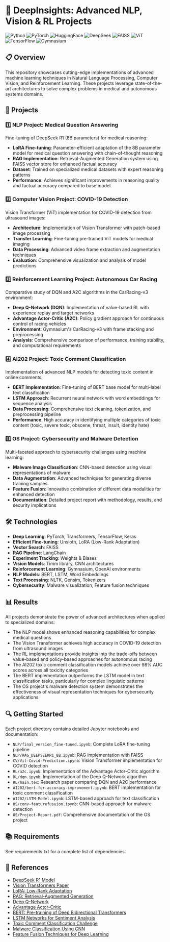 # 🧠 DeepInsights: Advanced NLP, Vision & RL Projects

![Python](https://img.shields.io/badge/Python-3.11-blue)
![PyTorch](https://img.shields.io/badge/PyTorch-2.0+-orange)
![HuggingFace](https://img.shields.io/badge/HuggingFace-Transformers-yellow)
![DeepSeek](https://img.shields.io/badge/DeepSeek-R1_8B-red)
![FAISS](https://img.shields.io/badge/FAISS-Vector_Store-green)
![ViT](https://img.shields.io/badge/ViT-Vision_Transformer-purple)
![TensorFlow](https://img.shields.io/badge/TensorFlow-2.0+-blue)
![Gymnasium](https://img.shields.io/badge/Gymnasium-CarRacing-green)

## 📋 Overview

This repository showcases cutting-edge implementations of advanced machine learning techniques in Natural Language Processing, Computer Vision, and Reinforcement Learning. These projects leverage state-of-the-art architectures to solve complex problems in medical and autonomous systems domains.

## 🚀 Projects

### 1️⃣ NLP Project: Medical Question Answering

Fine-tuning of DeepSeek R1 (8B parameters) for medical reasoning:

- **LoRA Fine-tuning**: Parameter-efficient adaptation of the 8B parameter model for medical question answering with chain-of-thought reasoning
- **RAG Implementation**: Retrieval-Augmented Generation system using FAISS vector store for enhanced factual accuracy
- **Dataset**: Trained on specialized medical datasets with expert reasoning patterns
- **Performance**: Achieves significant improvements in reasoning quality and factual accuracy compared to base model

### 2️⃣ Computer Vision Project: COVID-19 Detection

Vision Transformer (ViT) implementation for COVID-19 detection from ultrasound images:

- **Architecture**: Implementation of Vision Transformer with patch-based image processing
- **Transfer Learning**: Fine-tuning pre-trained ViT models for medical imaging
- **Data Processing**: Advanced video frame extraction and augmentation techniques
- **Evaluation**: Comprehensive visualization and analysis of model predictions

### 3️⃣ Reinforcement Learning Project: Autonomous Car Racing

Comparative study of DQN and A2C algorithms in the CarRacing-v3 environment:

- **Deep Q-Network (DQN)**: Implementation of value-based RL with experience replay and target networks
- **Advantage Actor-Critic (A2C)**: Policy gradient approach for continuous control of racing vehicles
- **Environment**: Gymnasium's CarRacing-v3 with frame stacking and preprocessing
- **Analysis**: Comprehensive comparison of performance, training stability, and computational requirements

### 4️⃣ AI202 Project: Toxic Comment Classification

Implementation of advanced NLP models for detecting toxic content in online comments:

- **BERT Implementation**: Fine-tuning of BERT base model for multi-label text classification
- **LSTM Approach**: Recurrent neural network with word embeddings for sequence analysis
- **Data Processing**: Comprehensive text cleaning, tokenization, and preprocessing pipeline
- **Performance**: High accuracy in identifying multiple categories of toxic content (toxic, severe toxic, obscene, threat, insult, identity hate)

### 5️⃣ OS Project: Cybersecurity and Malware Detection

Multi-faceted approach to cybersecurity challenges using machine learning:

- **Malware Image Classification**: CNN-based detection using visual representations of malware
- **Data Augmentation**: Advanced techniques for generating diverse training samples
- **Feature Fusion**: Innovative combination of different data modalities for enhanced detection
- **Documentation**: Detailed project report with methodology, results, and security implications

## 🛠️ Technologies

- **Deep Learning**: PyTorch, Transformers, TensorFlow, Keras
- **Efficient Fine-tuning**: Unsloth, LoRA (Low-Rank Adaptation)
- **Vector Search**: FAISS
- **RAG Pipeline**: LangChain
- **Experiment Tracking**: Weights & Biases
- **Vision Models**: Timm library, CNN architectures
- **Reinforcement Learning**: Gymnasium, OpenAI environments
- **NLP Models**: BERT, LSTM, Word Embeddings
- **Text Processing**: NLTK, Gensim, Tokenizers
- **Cybersecurity**: Malware visualization, Feature fusion techniques

## 📊 Results

All projects demonstrate the power of advanced architectures when applied to specialized domains:

- The NLP model shows enhanced reasoning capabilities for complex medical questions
- The Vision Transformer achieves high accuracy in COVID-19 detection from ultrasound images
- The RL implementations provide insights into the trade-offs between value-based and policy-based approaches for autonomous racing
- The AI202 toxic comment classification models achieve over 98% AUC scores across all toxicity categories
- The BERT implementation outperforms the LSTM model in text classification tasks, particularly for complex linguistic patterns
- The OS project's malware detection system demonstrates the effectiveness of visual representation techniques for cybersecurity applications

## 🔍 Getting Started

Each project directory contains detailed Jupyter notebooks and documentation:

- `NLP/final_version_fine-tuned.ipynb`: Complete LoRA fine-tuning pipeline
- `NLP/RAG_DEEPSEEKR1_8B.ipynb`: RAG implementation with FAISS
- `CV/Vit-Covid-Prediction.ipynb`: Vision Transformer implementation for COVID detection
- `RL/a2c.ipynb`: Implementation of the Advantage Actor-Critic algorithm
- `RL/dqn.ipynb`: Implementation of the Deep Q-Network algorithm
- `RL/main.tex`: Research paper comparing DQN and A2C performance
- `AI202/bert-for-accuracy-improvement.ipynb`: BERT implementation for toxic comment classification
- `AI202/LSTM-Model.ipynb`: LSTM-based approach for text classification
- `OS/conv-featurefusuion.ipynb`: CNN-based approach for malware detection
- `OS/Project-Report.pdf`: Comprehensive documentation of the OS project

## 📚 Requirements

See requirements.txt for a complete list of dependencies.

## 🔗 References

- [DeepSeek R1 Model](https://huggingface.co/unsloth/DeepSeek-R1-Distill-Llama-8b)
- [Vision Transformers Paper](https://arxiv.org/abs/2010.11929)
- [LoRA: Low-Rank Adaptation](https://arxiv.org/abs/2106.09685)
- [RAG: Retrieval-Augmented Generation](https://arxiv.org/abs/2005.11401)
- [Deep Q-Network](https://www.nature.com/articles/nature14236)
- [Advantage Actor-Critic](https://arxiv.org/abs/1602.01783)
- [BERT: Pre-training of Deep Bidirectional Transformers](https://arxiv.org/abs/1810.04805)
- [LSTM Networks for Sentiment Analysis](https://arxiv.org/abs/1801.07883)
- [Toxic Comment Classification Challenge](https://www.kaggle.com/c/jigsaw-toxic-comment-classification-challenge)
- [Malware Classification Using CNN](https://arxiv.org/abs/1802.04528)
- [Feature Fusion Techniques for Deep Learning](https://arxiv.org/abs/1901.06625)
